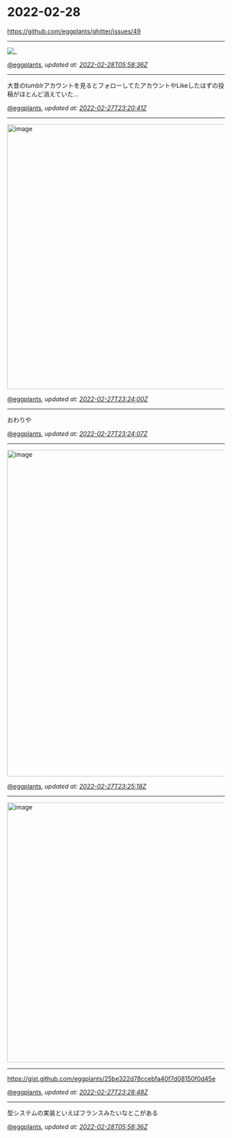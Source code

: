 # 2022-02-28

<https://github.com/eggplants/ghitter/issues/49>

---

![_](https://github.githubassets.com/images/mona-loading-default.gif)

[@eggplants](https://github.com/eggplants), *updated at: [2022-02-28T05:58:36Z](https://github.com/eggplants/ghitter/issues/49#issue-1153286349)*

---

大昔のtumblrアカウントを見るとフォローしてたアカウントやLikeしたはずの投稿がほとんど消えていた…

[@eggplants](https://github.com/eggplants), *updated at: [2022-02-27T23:20:41Z](https://github.com/eggplants/ghitter/issues/49#issuecomment-1053718518)*

---

<img width="612" alt="image" src="https://user-images.githubusercontent.com/42153744/155904395-26fe55a6-053d-4d58-9741-15ee5cb33012.png">


[@eggplants](https://github.com/eggplants), *updated at: [2022-02-27T23:24:00Z](https://github.com/eggplants/ghitter/issues/49#issuecomment-1053719750)*

---

おわりや

[@eggplants](https://github.com/eggplants), *updated at: [2022-02-27T23:24:07Z](https://github.com/eggplants/ghitter/issues/49#issuecomment-1053719793)*

---

<img width="754" alt="image" src="https://user-images.githubusercontent.com/42153744/155904435-4bdd50e0-bf6b-457c-8561-1d976b08a7ec.png">


[@eggplants](https://github.com/eggplants), *updated at: [2022-02-27T23:25:18Z](https://github.com/eggplants/ghitter/issues/49#issuecomment-1053720212)*

---

<img width="600" alt="image" src="https://user-images.githubusercontent.com/42153744/155904483-a967c03f-4a3e-4d15-aa50-2f5f0520e758.png">

---

https://gist.github.com/eggplants/25be322d78ccebfa40f7d08150f0d45e

[@eggplants](https://github.com/eggplants), *updated at: [2022-02-27T23:28:48Z](https://github.com/eggplants/ghitter/issues/49#issuecomment-1053721330)*

---

型システムの実装といえばフランスみたいなとこがある

[@eggplants](https://github.com/eggplants), *updated at: [2022-02-28T05:58:36Z](https://github.com/eggplants/ghitter/issues/49#issuecomment-1053916283)*

